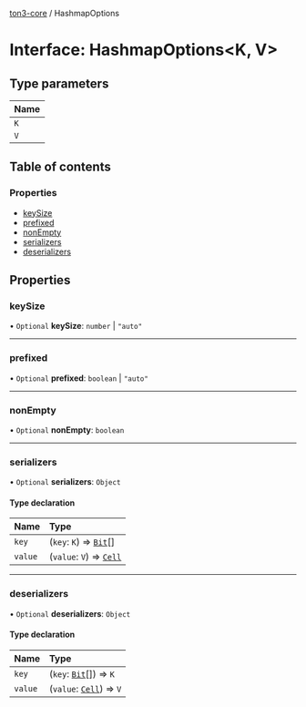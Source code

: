 [ton3-core](../README.md) / HashmapOptions

# Interface: HashmapOptions<K, V\>

## Type parameters

| Name |
| :------ |
| `K` |
| `V` |

## Table of contents

### Properties

- [keySize](HashmapOptions.md#keysize)
- [prefixed](HashmapOptions.md#prefixed)
- [nonEmpty](HashmapOptions.md#nonempty)
- [serializers](HashmapOptions.md#serializers)
- [deserializers](HashmapOptions.md#deserializers)

## Properties

### keySize

• `Optional` **keySize**: `number` \| ``"auto"``

___

### prefixed

• `Optional` **prefixed**: `boolean` \| ``"auto"``

___

### nonEmpty

• `Optional` **nonEmpty**: `boolean`

___

### serializers

• `Optional` **serializers**: `Object`

#### Type declaration

| Name | Type |
| :------ | :------ |
| `key` | (`key`: `K`) => [`Bit`](../README.md#bit)[] |
| `value` | (`value`: `V`) => [`Cell`](../classes/Cell.md) |

___

### deserializers

• `Optional` **deserializers**: `Object`

#### Type declaration

| Name | Type |
| :------ | :------ |
| `key` | (`key`: [`Bit`](../README.md#bit)[]) => `K` |
| `value` | (`value`: [`Cell`](../classes/Cell.md)) => `V` |
